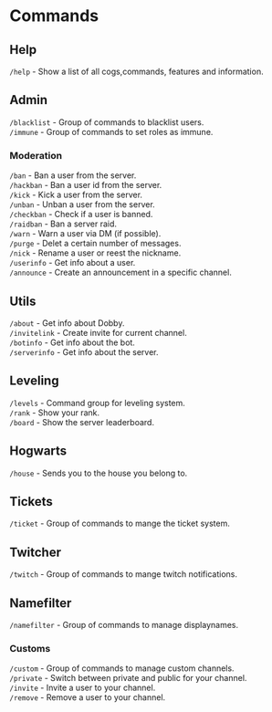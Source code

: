 # Commands

## Help

`/help` - Show a list of all cogs,commands, features and information.   

## Admin

`/blacklist` - Group of commands to blacklist users.     
`/immune`    - Group of commands to set roles as immune. 

### Moderation

`/ban`      - Ban a user from the server.                   
`/hackban`  - Ban a user id from the server.                
`/kick`     - Kick a user from the server.                  
`/unban`    - Unban a user from the server.                 
`/checkban` - Check if a user is banned.                    
`/raidban`  - Ban a server raid.                            
`/warn`     - Warn a user via DM (if possible).             
`/purge`    - Delet a certain number of messages.           
`/nick`     - Rename a user or reest the nickname.          
`/userinfo` - Get info about a user.                        
`/announce` - Create an announcement in a specific channel. 

## Utils

`/about`      - Get info about Dobby.               
`/invitelink` - Create invite for current channel.  
`/botinfo`    - Get info about the bot.             
`/serverinfo` - Get info about the server.          


## Leveling

`/levels` - Command group for leveling system.  
`/rank`   - Show your rank.                     
`/board`  - Show the server leaderboard.        

## Hogwarts

`/house` - Sends you to the house you belong to. 

## Tickets

`/ticket` - Group of commands to mange the ticket system. 

## Twitcher

`/twitch` - Group of commands to mange twitch notifications. 

## Namefilter

`/namefilter` - Group of commands to manage displaynames. 

### Customs
`/custom` - Group of commands to manage custom channels.            
`/private` - Switch between private and public for your channel.    
`/invite` - Invite a user to your channel.                          
`/remove` - Remove a user to your channel.                          